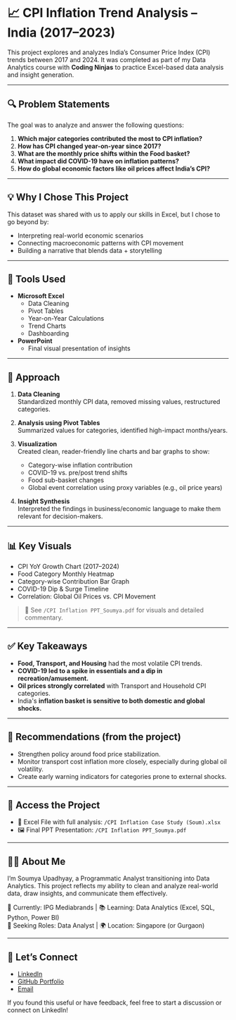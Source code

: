 # 📈 CPI Inflation Trend Analysis – India (2017–2023)

This project explores and analyzes India’s Consumer Price Index (CPI) trends between 2017 and 2024. It was completed as part of my Data Analytics course with **Coding Ninjas** to practice Excel-based data analysis and insight generation.

---

## 🔍 Problem Statements

The goal was to analyze and answer the following questions:

1. **Which major categories contributed the most to CPI inflation?**
2. **How has CPI changed year-on-year since 2017?**
3. **What are the monthly price shifts within the Food basket?**
4. **What impact did COVID-19 have on inflation patterns?**
5. **How do global economic factors like oil prices affect India’s CPI?**

---

## 💡 Why I Chose This Project

This dataset was shared with us to apply our skills in Excel, but I chose to go beyond by:
- Interpreting real-world economic scenarios
- Connecting macroeconomic patterns with CPI movement
- Building a narrative that blends data + storytelling

---

## 🧰 Tools Used

- **Microsoft Excel**
  - Data Cleaning
  - Pivot Tables
  - Year-on-Year Calculations
  - Trend Charts
  - Dashboarding
- **PowerPoint**
  - Final visual presentation of insights

---

## 🧠 Approach

1. **Data Cleaning**  
   Standardized monthly CPI data, removed missing values, restructured categories.

2. **Analysis using Pivot Tables**  
   Summarized values for categories, identified high-impact months/years.

3. **Visualization**  
   Created clean, reader-friendly line charts and bar graphs to show:
   - Category-wise inflation contribution
   - COVID-19 vs. pre/post trend shifts
   - Food sub-basket changes
   - Global event correlation using proxy variables (e.g., oil price years)

4. **Insight Synthesis**  
   Interpreted the findings in business/economic language to make them relevant for decision-makers.

---

## 📊 Key Visuals

- CPI YoY Growth Chart (2017–2024)
- Food Category Monthly Heatmap
- Category-wise Contribution Bar Graph
- COVID-19 Dip & Surge Timeline
- Correlation: Global Oil Prices vs. CPI Movement

> 📁 See `/CPI Inflation PPT_Soumya.pdf` for visuals and detailed commentary.

---

## ✅ Key Takeaways

- **Food, Transport, and Housing** had the most volatile CPI trends.
- **COVID-19 led to a spike in essentials and a dip in recreation/amusement.**
- **Oil prices strongly correlated** with Transport and Household CPI categories.
- India's **inflation basket is sensitive to both domestic and global shocks.**

---

## 📌 Recommendations (from the project)

- Strengthen policy around food price stabilization.
- Monitor transport cost inflation more closely, especially during global oil volatility.
- Create early warning indicators for categories prone to external shocks.

---

## 📎 Access the Project

- 📂 Excel File with full analysis: `/CPI Inflation Case Study (Soum).xlsx`
- 🖼️ Final PPT Presentation: `/CPI Inflation PPT_Soumya.pdf`

---

## 🧑‍💼 About Me

I’m Soumya Upadhyay, a Programmatic Analyst transitioning into Data Analytics. This project reflects my ability to clean and analyze real-world data, draw insights, and communicate them effectively.

📍 Currently: IPG Mediabrands | 📚 Learning: Data Analytics (Excel, SQL, Python, Power BI)  
📅 Seeking Roles: Data Analyst | 🌍 Location: Singapore (or Gurgaon)

---

## 🔗 Let’s Connect

- [LinkedIn](https://linkedin.com/in/soumyachanderupadhyay)
- [GitHub Portfolio](https://github.com/soumya-upadhyay)  
- [Email](mailto:soumya.upadhyay19@gmail.com)

If you found this useful or have feedback, feel free to start a discussion or connect on LinkedIn!
